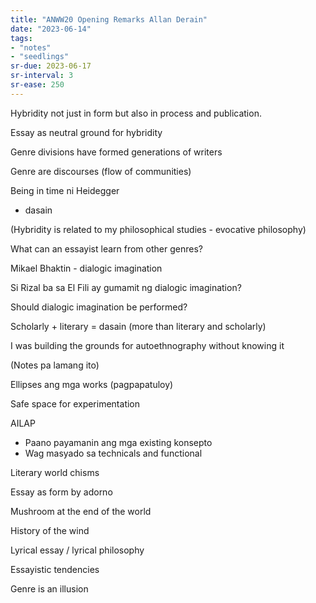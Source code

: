 ```yaml
---
title: "ANWW20 Opening Remarks Allan Derain"
date: "2023-06-14"
tags:
- "notes"
- "seedlings"
sr-due: 2023-06-17
sr-interval: 3
sr-ease: 250
---
```


Hybridity not just in form but also in process and publication.

Essay as neutral ground for hybridity

Genre divisions have formed generations of writers

Genre are discourses (flow of communities)

Being in time ni Heidegger
- dasain

(Hybridity is related to my philosophical studies - evocative philosophy)

What can an essayist learn from other genres?

Mikael Bhaktin - dialogic imagination

Si Rizal ba sa El Fili ay gumamit ng dialogic imagination?

Should dialogic imagination be performed?

Scholarly + literary = dasain (more than literary and scholarly)

I was building the grounds for autoethnography without knowing it

(Notes pa lamang ito)

Ellipses ang mga works (pagpapatuloy)

Safe space for experimentation

AILAP
- Paano payamanin ang mga existing konsepto
- Wag masyado sa technicals and functional

Literary world chisms

Essay as form by adorno

Mushroom at the end of the world

History of the wind

Lyrical essay / lyrical philosophy

Essayistic tendencies

Genre is an illusion